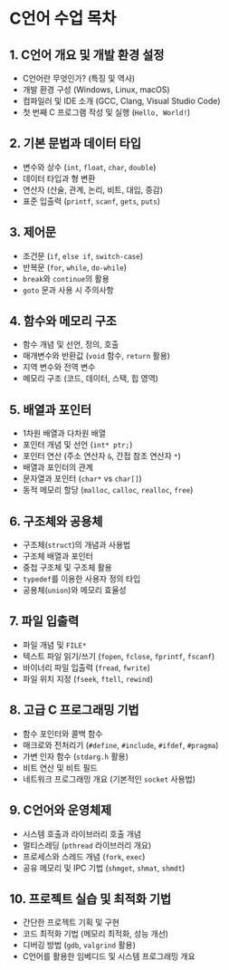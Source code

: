 # C언어 수업 목차

## 1. C언어 개요 및 개발 환경 설정
- C언어란 무엇인가? (특징 및 역사)
- 개발 환경 구성 (Windows, Linux, macOS)
- 컴파일러 및 IDE 소개 (GCC, Clang, Visual Studio Code)
- 첫 번째 C 프로그램 작성 및 실행 (`Hello, World!`)

## 2. 기본 문법과 데이터 타입
- 변수와 상수 (`int`, `float`, `char`, `double`)
- 데이터 타입과 형 변환
- 연산자 (산술, 관계, 논리, 비트, 대입, 증감)
- 표준 입출력 (`printf`, `scanf`, `gets`, `puts`)

## 3. 제어문
- 조건문 (`if`, `else if`, `switch-case`)
- 반복문 (`for`, `while`, `do-while`)
- `break`와 `continue`의 활용
- `goto` 문과 사용 시 주의사항

## 4. 함수와 메모리 구조
- 함수 개념 및 선언, 정의, 호출
- 매개변수와 반환값 (`void` 함수, `return` 활용)
- 지역 변수와 전역 변수
- 메모리 구조 (코드, 데이터, 스택, 힙 영역)

## 5. 배열과 포인터
- 1차원 배열과 다차원 배열
- 포인터 개념 및 선언 (`int* ptr;`)
- 포인터 연산 (주소 연산자 `&`, 간접 참조 연산자 `*`)
- 배열과 포인터의 관계
- 문자열과 포인터 (`char*` vs `char[]`)
- 동적 메모리 할당 (`malloc`, `calloc`, `realloc`, `free`)

## 6. 구조체와 공용체
- 구조체(`struct`)의 개념과 사용법
- 구조체 배열과 포인터
- 중첩 구조체 및 구조체 활용
- `typedef`를 이용한 사용자 정의 타입
- 공용체(`union`)와 메모리 효율성

## 7. 파일 입출력
- 파일 개념 및 `FILE*`
- 텍스트 파일 읽기/쓰기 (`fopen`, `fclose`, `fprintf`, `fscanf`)
- 바이너리 파일 입출력 (`fread`, `fwrite`)
- 파일 위치 지정 (`fseek`, `ftell`, `rewind`)

## 8. 고급 C 프로그래밍 기법
- 함수 포인터와 콜백 함수
- 매크로와 전처리기 (`#define`, `#include`, `#ifdef`, `#pragma`)
- 가변 인자 함수 (`stdarg.h` 활용)
- 비트 연산 및 비트 필드
- 네트워크 프로그래밍 개요 (기본적인 `socket` 사용법)

## 9. C언어와 운영체제
- 시스템 호출과 라이브러리 호출 개념
- 멀티스레딩 (`pthread` 라이브러리 개요)
- 프로세스와 스레드 개념 (`fork`, `exec`)
- 공유 메모리 및 IPC 기법 (`shmget`, `shmat`, `shmdt`)

## 10. 프로젝트 실습 및 최적화 기법
- 간단한 프로젝트 기획 및 구현
- 코드 최적화 기법 (메모리 최적화, 성능 개선)
- 디버깅 방법 (`gdb`, `valgrind` 활용)
- C언어를 활용한 임베디드 및 시스템 프로그래밍 개요

